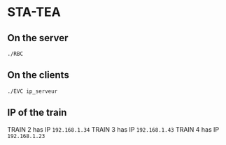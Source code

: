 # STA-TEA

## On the server
```
./RBC
```

## On the clients
```
./EVC ip_serveur
```

## IP of the train
TRAIN 2 has IP ```192.168.1.34```
TRAIN 3 has IP ```192.168.1.43```
TRAIN 4 has IP ```192.168.1.23```
